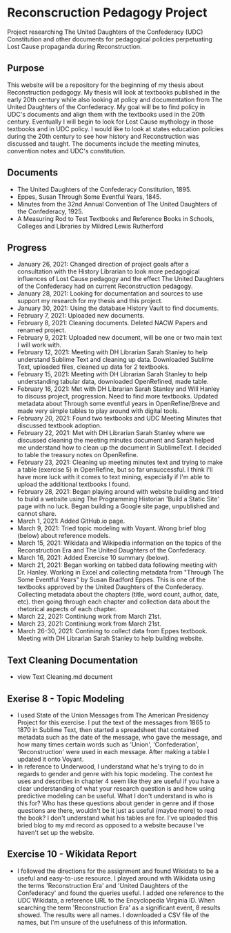 # Reconscruction Pedagogy Project 
Project researching The United Daughters of the Confederacy (UDC) Constitution and other documents for pedagogical policies perpetuating Lost Cause propaganda during Reconstruction.
## Purpose 
This website will be a repository for the beginning of my thesis about Reconstruction pedagogy. My thesis will look at textbooks published in the early 20th century while also looking at policy and documentation from The United Daughters of the Confederacy. My goal will be to find policy in UDC's documents and align them with the textbooks used in the 20th century. Eventually I will begin to look for Lost Cause mythology in those textbooks and in UDC policy. I would like to look at states education policies during the 20th century to see how history and Reconstruction was discussed and taught. The documents include the meeting minutes, convention notes and UDC's constitution. 
## Documents 
- The United Daughters of the Confederacy Constitution, 1895. 
- Eppes, Susan Through Some Eventful Years, 1845. 
- Minutes from the 32nd Annual Convention of The United Daughters of the Confederacy, 1925. 
- A Measuring Rod to Test Textbooks and Reference Books in Schools, Colleges and Libraries by Mildred Lewis Rutherford

## Progress 
- January 26, 2021: Changed direction of project goals after a consultation with the History Librarian to look more pedagogical influences of Lost Cause pedagogy and the effect The United Daughters of the Confederacy had on current Reconstruction pedagogy. 
- January 28, 2021: Looking for documentation and sources to use support my research for my thesis and this project. 
- January 30, 2021: Using the database History Vault to find documents. 
- February 7, 2021: Uploaded new documents. 
- February 8, 2021: Cleaning documents. Deleted NACW Papers and renamed project. 
- February 9, 2021: Uploaded new document, will be one or two main text I will work with. 
- February 12, 2021: Meeting with DH Librarian Sarah Stanley to help understand Sublime Text and cleaning up data. Downloaded Sublime Text, uploaded files, cleaned up data for 2 textbooks.
- February 15, 2021: Meeting with DH Librarian Sarah Stanley to help understanding tabular data, downloaded OpenRefined, made table. 
- February 16, 2021: Met with DH Librarian Sarah Stanley and Will Hanley to discuss project, progression. Need to find more textbooks. Updated metadata about Through some eventful years in OpenRefine/Breve and made very simple tables to play around with digital tools. 
- February 20, 2021: Found two textbooks and UDC Meeting Minutes that discussed textbook adoption.
- February 22, 2021: Met with DH Librarian Sarah Stanley where we discussed cleaning the meeting minutes document and Sarah helped me understand how to clean up the document in SublimeText. I decided to table the treasury notes on OpenRefine. 
- February 23, 2021: Cleaning up meeting minutes text and trying to make a table (exercise 5) in OpenRefine, but so far unsuccessful. I think I'll have more luck with it comes to text mining, especially if I'm able to upload the additional textbooks I found. 
- February 28, 2021: Began playing around with website building and tried to build a website using The Programming Historian 'Build a Static Site' page with no luck. Began building a Google site page, unpublished and cannot share. 
- March 1, 2021: Added GitHub.io page.
- March 9, 2021: Tried topic modeling with Voyant. Wrong brief blog (below) about reference models. 
- March 15, 2021: Wikidata and Wikipedia information on the topics of the Reconstruction Era and The United Daughters of the Confederacy. 
- March 16, 2021: Added Exercise 10 summary (below). 
- March 21, 2021: Began working on tabbed data following meeting with Dr. Hanley. Working in Excel and collecting metadata from "Through The Some Eventful Years" by Susan Bradford Eppes. This is one of the textbooks approved by the United Daughters of the Confederacy. Collecting metadata about the chapters (title, word count, author, date, etc). then going through each chapter and collection data about the rhetorical aspects of each chapter. 
- March 22, 2021: Continiung work from March 21st. 
- March 23, 2021: Continiung work from March 21st. 
- March 26-30, 2021: Contining to collect data from Eppes textbook. Meeting with DH Librarian Sarah Stanley to help building website. 

## Text Cleaning Documentation 
- view Text Cleaning.md document 

## Exerise 8 - Topic Modeling 
- I used State of the Union Messages from The American Presidency Project for this exercise. I put the text of the messages from 1865 to 1870 in Sublime Text, then started a spreadsheet that contained metadata such as the date of the message, who gave the message, and how many times certain words such as 'Union', 'Confederation', 'Reconstruction' were used in each message. After making a table I updated it onto Voyant. 
- In reference to Underwood, I understand what he's trying to do in regards to gender and genre with his topic modeling. The context he uses and describes in chapter 4 seem like they are useful if you have a clear understanding of what your research question is and how using predictive modeling can be useful. What I don't understand is who is this for? Who has these questions about gender in genre and if those questions are there, wouldn't be it just as useful (maybe more) to read the book? I don't understand what his tables are for. I've uploaded this bried blog to my md record as opposed to a website because I've haven't set up the website. 

## Exercise 10 - Wikidata Report
- I followed the directions for the assignment and found Wikidata to be a useful and easy-to-use resource. I played around with Wikidata using the terms 'Reconstruction Era' and 'United Daughters of the Confederacy' and found the queries useful. I added one reference to the UDC Wikidata, a reference URL to the Encyclopedia Virginia ID. When searching the term 'Reconstruction Era' as a significant event, 8 results showed. The results were all names. I downloaded a CSV file of the names, but I'm unsure of the usefulness of this information. 

